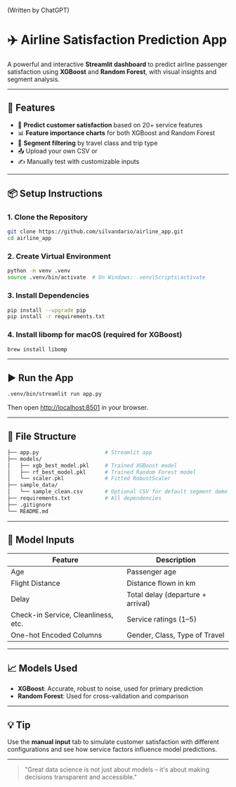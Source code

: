 (Written by ChatGPT)

# ✈️ Airline Satisfaction Prediction App

A powerful and interactive **Streamlit dashboard** to predict airline passenger satisfaction using **XGBoost** and **Random Forest**, with visual insights and segment analysis.

---

## 🚀 Features

- 🎯 **Predict customer satisfaction** based on 20+ service features
- 📊 **Feature importance charts** for both XGBoost and Random Forest
- 🧩 **Segment filtering** by travel class and trip type
- 📤 Upload your own CSV or
- ✍️ Manually test with customizable inputs

---

## 📦 Setup Instructions

### 1. Clone the Repository
```bash
git clone https://github.com/silvandario/airline_app.git
cd airline_app
```

### 2. Create Virtual Environment
```bash
python -m venv .venv
source .venv/bin/activate  # On Windows: .venv\Scripts\activate
```

### 3. Install Dependencies
```bash
pip install --upgrade pip
pip install -r requirements.txt
```

### 4. Install libomp for macOS (required for XGBoost)
```bash
brew install libomp
```

---

## ▶️ Run the App
```bash
.venv/bin/streamlit run app.py
```
Then open [http://localhost:8501](http://localhost:8501) in your browser.

---

## 📁 File Structure

```bash
├── app.py                     # Streamlit app
├── models/
│   ├── xgb_best_model.pkl     # Trained XGBoost model
│   ├── rf_best_model.pkl      # Trained Random Forest model
│   └── scaler.pkl             # Fitted RobustScaler
├── sample_data/
│   └── sample_clean.csv       # Optional CSV for default segment demo
├── requirements.txt           # All dependencies
├── .gitignore
└── README.md
```

---

## 🧠 Model Inputs

| Feature                      | Description                     |
|-----------------------------|---------------------------------|
| Age                         | Passenger age                   |
| Flight Distance             | Distance flown in km            |
| Delay                       | Total delay (departure + arrival) |
| Check-in Service, Cleanliness, etc. | Service ratings (1–5)      |
| One-hot Encoded Columns     | Gender, Class, Type of Travel   |

---

## 📈 Models Used

- **XGBoost**: Accurate, robust to noise, used for primary prediction
- **Random Forest**: Used for cross-validation and comparison

---

## 💡 Tip
Use the **manual input** tab to simulate customer satisfaction with different configurations and see how service factors influence model predictions.

---

> "Great data science is not just about models – it's about making decisions transparent and accessible."
